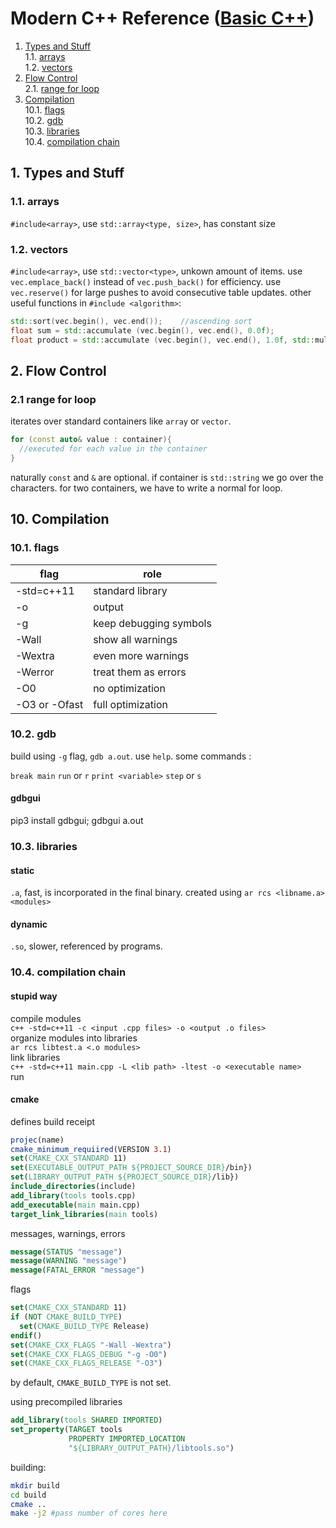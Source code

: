 # Modern C++ Reference ([Basic C++](https://github.com/hos-b/cpp-ref))

1. [Types and Stuff](#1-types-and-stuff)<br>
  1.1. [arrays](#11-arrays)<br>
  1.2. [vectors](#12-vectors)
2. [Flow Control](#2-flow-control)<br>
  2.1. [range for loop](#21-range-for-loop)
3. [Compilation](#10-compilation)<br>
  10.1. [flags](#101-flags)<br>
  10.2. [gdb](#102-gdb)<br>
  10.3. [libraries](#103-libraries)<br>
  10.4. [compilation chain](#104-compilation-chain)
  
## 1. Types and Stuff

### 1.1. arrays
`#include<array>`, use `std::array<type, size>`, has constant size
### 1.2. vectors
`#include<array>`, use `std::vector<type>`, unkown amount of items. use `vec.emplace_back()` instead of `vec.push_back()` for efficiency. use `vec.reserve()` for large pushes to avoid consecutive table updates. other useful functions in `#include <algorithm>`:

```cpp
std::sort(vec.begin(), vec.end());    //ascending sort
float sum = std::accumulate (vec.begin(), vec.end(), 0.0f);
float product = std::accumulate (vec.begin(), vec.end(), 1.0f, std::multiplies<float>());
```

## 2. Flow Control

### 2.1 range for loop
iterates over standard containers like `array` or `vector`.
```cpp
for (const auto& value : container){
  //executed for each value in the container
}
```
naturally `const` and `&` are optional.
if container is `std::string` we go over the characters. for two containers, we have to write a normal for loop.

## 10. Compilation

### 10.1. flags
| flag           | role                   |
|----------------|------------------------|
| -std=c++11     | standard library       |
| -o             | output                 |
| -g             | keep debugging symbols |
| -Wall          | show all warnings      |
| -Wextra        | even more warnings     |
| -Werror        | treat them as errors   |
| -O0            | no optimization        |
| -O3 or -Ofast  | full optimization      |


### 10.2. gdb
build using `-g` flag, `gdb a.out`. use `help`. some commands :

`break main`
`run` or `r`
`print <variable>`
`step` or `s`

#### gdbgui
pip3 install gdbgui; gdbgui a.out

### 10.3. libraries
#### static
`.a`, fast, is incorporated in the final binary. created using `ar rcs <libname.a> <modules>`
#### dynamic
`.so`, slower, referenced by programs.
### 10.4. compilation chain
#### stupid way
compile modules<br>
`c++ -std=c++11 -c <input .cpp files> -o <output .o files>`<br>
organize modules into libraries<br>
`ar rcs libtest.a <.o modules>`<br>
link libraries<br>
`c++ -std=c++11 main.cpp -L <lib path> -ltest -o <executable name>`<br>
run
#### cmake
defines build receipt
```cmake
projec(name)
cmake_minimum_requiired(VERSION 3.1)
set(CMAKE_CXX_STANDARD 11)
set(EXECUTABLE_OUTPUT_PATH ${PROJECT_SOURCE_DIR}/bin})
set(LIBRARY_OUTPUT_PATH ${PROJECT_SOURCE_DIR}/lib})
include_directories(include)
add_library(tools tools.cpp)
add_executable(main main.cpp)
target_link_libraries(main tools)
```
messages, warnings, errors
```cmake
message(STATUS "message")
message(WARNING "message")
message(FATAL_ERROR "message")
```
flags
```cmake
set(CMAKE_CXX_STANDARD 11)
if (NOT CMAKE_BUILD_TYPE)
  set(CMAKE_BUILD_TYPE Release)
endif()
set(CMAKE_CXX_FLAGS "-Wall -Wextra")
set(CMAKE_CXX_FLAGS_DEBUG "-g -O0")
set(CMAKE_CXX_FLAGS_RELEASE "-O3")
```
by default, `CMAKE_BUILD_TYPE` is not set.

using precompiled libraries
```cmake
add_library(tools SHARED IMPORTED)
set_property(TARGET tools
             PROPERTY IMPORTED_LOCATION
             "${LIBRARY_OUTPUT_PATH}/libtools.so")
```
building:
```bash
mkdir build
cd build
cmake ..
make -j2 #pass number of cores here
```
